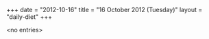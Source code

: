 +++
date = "2012-10-16"
title = "16 October 2012 (Tuesday)"
layout = "daily-diet"
+++


\<no entries\>
